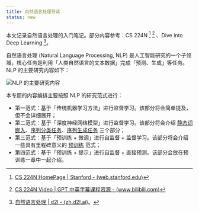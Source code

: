 ```yaml
---
title: 自然语言处理导读
status: new
---
```


本文记录自然语言处理的入门笔记。部分内容参考：CS 224N [^cs-224n] [^cs-224n-video] 、Dive into Deep Learning [^d2l]。

[^cs-224n]: [CS 224N HomePage | Stanford - (web.stanford.edu)](https://web.stanford.edu/class/cs224n/index.html)
[^cs-224n-video]: [CS 224N Video | GPT 中英字幕课程资源 - (www.bilibili.com)](https://www.bilibili.com/video/BV1U5RNYgEfp)
[^d2l]: [自然语言处理 | d2l - (zh.d2l.ai)](https://zh.d2l.ai/chapter_natural-language-processing-pretraining/index.html)。

自然语言处理 (Natural Language Processing, NLP) 是人工智能研究的一个子领域，核心任务是利用「人类自然语言的文本数据」完成「预测、生成」等任务。NLP 的主要研究内容如下：

![NLP 的主要研究内容](https://cdn.dwj601.cn/images/20250303083104252.png)

本专题的内容编排主要按照 NLP 的研究范式进行：

- 第一范式：基于「传统机器学习方法」进行监督学习。该部分将会简单提及，但不会详细展开；
- 第二范式：基于「深度神经网络模型」进行监督学习。该部分将会介绍 [静态词嵌入](./word-embedding.md)、[序列分类任务](./sequence-classification.md)、[序列生成任务](./sequence-generation.md) 三个部分；
- 第三范式：基于「预训练 + 微调」进行自监督 + 监督学习。该部分将会介绍一些具有里程碑意义的 [预训练](./pre-training.md) 范式；
- 第四范式：基于「预训练 + 提示」进行自监督 + 直接预测。该部分会放在预训练一章中一起介绍。
